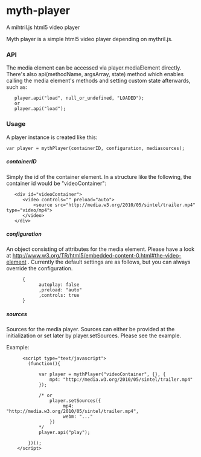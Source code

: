 # myth-player
A mihtril.js html5 video player

Myth player is a simple html5 video player depending on mythril.js.

### API

The media element can be accessed via player.mediaElement directly. There's also api(methodName, argsArray, state) method which enables calling the media element's methods and setting custom state afterwards, such as: 

```
   player.api("load", null_or_undefined, "LOADED");
   or 
   player.api("load");
```

### Usage

A player instance is created like this: 

```
var player = mythPlayer(containerID, configuration, mediasources);
```
##### containerID
Simply the id of the container element. In a structure like the following, the container id would be "videoContainer":

```
   <div id="videoContainer">
      <video controls="" preload="auto">
          <source src="http://media.w3.org/2010/05/sintel/trailer.mp4" type="video/mp4">
      </video>
   </div>
```

##### configuration

An object consisting of attributes for the media element. Please have a look at http://www.w3.org/TR/html5/embedded-content-0.html#the-video-element . Currently the default settings are as follows, but you can always override the configuration.

```
      {
            autoplay: false
            ,preload: "auto"
            ,controls: true
      }
```

##### sources

Sources for the media player. Sources can either be provided at the initialization or set later by player.setSources. Please see the example.



Example:
```
      <script type="text/javascript">
        (function(){

            var player = mythPlayer("videoContainer", {}, {
                mp4: "http://media.w3.org/2010/05/sintel/trailer.mp4"
            });

            /* or 
                player.setSources({
                     mp4: "http://media.w3.org/2010/05/sintel/trailer.mp4",
                     webm: "..."
                })
            */
            player.api("play");

        })();
    </script>
```
